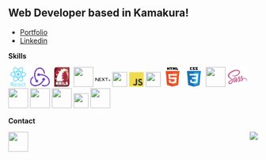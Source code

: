 <h2>Web Developer based in Kamakura!</h2>

- [Portfolio](https://sachiko-tokyo.github.io/portfolio/)
- [Linkedin](https://www.linkedin.com/in/sachikoyokoyama/)

**Skills**

<img src="https://raw.githubusercontent.com/devicons/devicon/master/icons/react/react-original-wordmark.svg" width="40" height="40" /> <img src="https://raw.githubusercontent.com/devicons/devicon/master/icons/redux/redux-original.svg" width="40" height="40" /> <img src="https://raw.githubusercontent.com/devicons/devicon/master/icons/rails/rails-original-wordmark.svg" width="40" height="40" /> <img src="https://cdn3.iconfinder.com/data/icons/social-media-2068/64/_shopping-512.png" width="40" height="40" /> <img src="https://raw.githubusercontent.com/devicons/devicon/master/icons/nextjs/nextjs-original-wordmark.svg" width="30" height="30" /> <img src="https://github.com/get-icon/geticon/raw/master/icons/typescript-icon.svg" width="30" height="30" /> <img src="https://raw.githubusercontent.com/devicons/devicon/master/icons/javascript/javascript-original.svg" width="30" height="30" /> <img src="https://github.com/get-icon/geticon/raw/master/icons/gsap.svg" width="30" height="30"> <img src="https://raw.githubusercontent.com/devicons/devicon/master/icons/html5/html5-original-wordmark.svg" width="40" height="40" /> <img src="https://raw.githubusercontent.com/devicons/devicon/master/icons/css3/css3-original-wordmark.svg" width="40" height="40" /> <img src="https://cdn.iconscout.com/icon/free/png-512/wordpress-35-569289.png" width="40" height="40"/> <img src="https://raw.githubusercontent.com/devicons/devicon/master/icons/sass/sass-original.svg" width="40" height="40" /> <img src="https://styled-components.com/logo.png" width="40" height="40" /> <img src="https://material-ui.com/static/logo.png" width="40" height="40" /> <img src="https://gw.alipayobjects.com/zos/rmsportal/rlpTLlbMzTNYuZGGCVYM.png" width="40" height="40" /> <img src="https://tetra4d.com/wp-content/uploads/2017/02/adobe-icon.png" width="30" height="30"/> <img src="https://cdn2.downdetector.com/static/uploads/logo/figma2.png" width="40" height="40" />



**Contact**

<a href="mailto:sachiko.dev.0811@gmail.com">
  <img src="https://static.vecteezy.com/system/resources/previews/016/716/465/non_2x/gmail-icon-free-png.png" width="40" height="40" />
</a>

<a href="https://github.com/sachiko-tokyo">
  <img align="right" src="https://github-readme-stats.vercel.app/api/top-langs/?username=sachiko-tokyo&layout=compact" />
</a>
